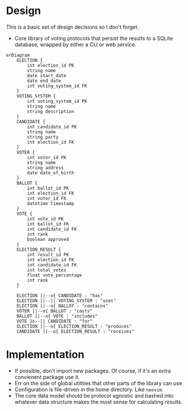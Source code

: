 # Design

This is a basic set of design decisions so I don't forget.

- Core library of voting protocols that persist the results to a SQLite database, wrapped by either a
CLI or web service.

```
erDiagram
    ELECTION {
        int election_id PK
        string name
        date start_date
        date end_date
        int voting_system_id FK
    }
    VOTING_SYSTEM {
        int voting_system_id PK
        string name
        string description
    }
    CANDIDATE {
        int candidate_id PK
        string name
        string party
        int election_id FK
    }
    VOTER {
        int voter_id PK
        string name
        string address
        date date_of_birth
    }
    BALLOT {
        int ballot_id PK
        int election_id FK
        int voter_id FK
        datetime timestamp
    }
    VOTE {
        int vote_id PK
        int ballot_id FK
        int candidate_id FK
        int rank
        boolean approved
    }
    ELECTION_RESULT {
        int result_id PK
        int election_id FK
        int candidate_id FK
        int total_votes
        float vote_percentage
        int rank
    }

    ELECTION ||--o{ CANDIDATE : "has"
    ELECTION ||--|| VOTING_SYSTEM : "uses"
    ELECTION ||--o{ BALLOT : "contains"
    VOTER ||--o{ BALLOT : "casts"
    BALLOT ||--o{ VOTE : "includes"
    VOTE }o--|| CANDIDATE : "for"
    ELECTION ||--o{ ELECTION_RESULT : "produces"
    CANDIDATE ||--o{ ELECTION_RESULT : "receives"
```

# Implementation

- If possible, don't import new packages. Of course, if it's an extra convienent package use it.
- Err on the side of global utilities that other parts of the library can use
- Configuration is file-driven in the home directory. Like `neovim`.
- The core data model should be protocol agnostic and bashed into whatever data structure makes the most
sense for calculating results.
